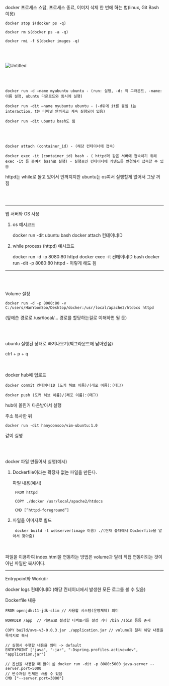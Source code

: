 docker 프로세스 스탑, 프로세스 종료, 이미지 삭제 한 번에 하는 법(linux, Git Bash 이용)

    docker stop $(docker ps -q)

    docker rm $(docker ps -a -q)

    docker rmi -f $(docker images -q)

<br><br>

![Untitled](https://s3-us-west-2.amazonaws.com/secure.notion-static.com/32aa08ad-b4b1-4cb7-ad04-fff3fc04aabb/Untitled.png)

<br><br>

    docker run -d —name myubuntu ubuntu - (run: 실행, -d: 백 그라운드, -name: 이름 설정, ubuntu 다운로드와 동시에 실행)

    docker run -dit —name myubuntu ubuntu - (-d뒤에 it를 붙임 i는 interaction, t는 터미널 안꺼지고 계속 실행되어 있음)

    docker run -dit ubuntu bash도 됨
<br><br>

    docker attach (container_id) - (해당 컨테이너에 접속)

    docker exec -it (container_id) bash - ( httpd와 같은 서버에 접속하기 위해 exec -it 를 붙여서 bash로 실행) - 실행중인 컨테이너에 커맨드를 변경해서 접속할 수 있음

httpd는 while로 돌고 있어서 안꺼지지만 ubuntu는 os여서 실행할게 없어서 그냥 꺼짐

<br><br>

---

웹 서버와 OS 사용

1. os
예시코드

    docker run -dit ubuntu bash
    docker attach 컨테이너ID

2. while process (httpd)
예시코드

    docker run -d -p 8080:80 httpd
    docker exec -it 컨테이너ID bash
    docker run -dit -p 8080:80 httpd - 이렇게 해도 됨

---
<br><br>


Volume 설정

    docker run -d -p 8080:80 -v C:/users/HanYoonSoo/Desktop/docker:/usr/local/apache2/htdocs httpd

(앞에쓴 경로로 /usr/local/… 경로를 할당하는걸로 이해하면 될 듯)

<br><br>

ubuntu 실행된 상태로 빠져나오기(백그라운드에 남아있음)

ctrl + p + q

<br><br>
docker hub에 업로드

    docker commit 컨테이너ID (도커 허브 이름)/(레포 이름):(태그)

    docker push (도커 허브 이름)/(레포 이름):(태그)

hub에 올린거 다운받아서 실행

주소 복사한 뒤

    docker run -dit hanyoonsoo/vim-ubuntu:1.0 
같이 실행

<br><br>

docker 파일 만들어서 실행(예시)

1. Dockerfile이라는 확장자 없는 파일을 만든다.
    
    파일 내용(예시)
    
        FROM httpd
    
        COPY ./docker /usr/local/apache2/htdocs
    
        CMD [”httpd-foreground”]
    
2. 파일을 이미지로 빌드
    
        docker build -t webserver(image 이름) ./(현재 폴더에서 Dockerfile을 알아서 찾아줌)
    
<br><br>
파일을 이용하여 index.html을 연동하는 방법은 volume과 달리 직접 연동이되는 것이 아닌 파일만 복사이다.

<hr>
Entrypoint와 Workdir

docker logs 컨테이너ID (해당 컨테이너에서 발생한 모든 로그를 볼 수 있음)

Dockerfile 내용

    FROM openjdk:11-jdk-slim // 사용할 시스템(운영체제) 의미

    WORKDIR /app  // 기본으로 설정할 디렉토리를 설정 기타 /bin /sbin 등등 존재

    COPY build/aws-v3-0.0.3.jar ./application.jar // volume과 달리 해당 내용을 목적지로 복사

    // 실행시 수행할 내용을 의미 -> default
    ENTRYPOINT ["java", "-jar", "-Dspring.profiles.active=dev", "application.jar"]

    // 옵션을 사용할 때 많이 씀 docker run -dit -p 8080:5000 java-server --server.port=5000
    // 변수처럼 언제든 바꿀 수 있음
    CMD ["--server.port=3000"]
